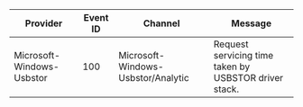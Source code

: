 Provider                   |  Event ID  |  Channel                             |  Message
---------------------------|------------|--------------------------------------|-------------------------------------------------------
Microsoft-Windows-Usbstor  |  100       |  Microsoft-Windows-Usbstor/Analytic  |  Request servicing time taken by USBSTOR driver stack.